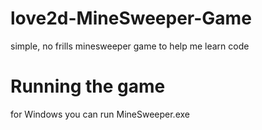 # love2d-MineSweeper-Game
simple, no frills minesweeper game to help me learn code

# Running the game
for Windows you can run MineSweeper.exe
